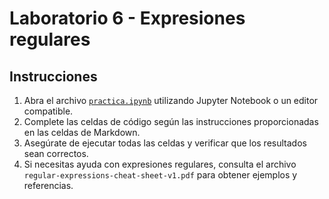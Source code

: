 # Laboratorio 6 - Expresiones regulares

## Instrucciones

1. Abra el archivo [`practica.ipynb`](practica.ipynb) utilizando Jupyter Notebook o un editor compatible. 
2. Complete las celdas de código según las instrucciones proporcionadas en las celdas de Markdown.
3. Asegúrate de ejecutar todas las celdas y verificar que los resultados sean correctos.
4. Si necesitas ayuda con expresiones regulares, consulta el archivo `regular-expressions-cheat-sheet-v1.pdf` para obtener ejemplos y referencias.

